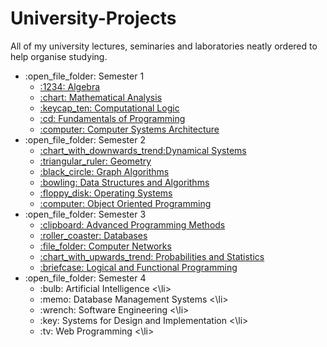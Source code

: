 # University-Projects

All of my university lectures, seminaries and laboratories neatly ordered to help organise studying.

<ul>
  <li>:open_file_folder: Semester 1
    <ul>
      <li>
        <a href="https://github.com/flaviu2001/University-Projects/tree/master/Semester%201/Algebra"> 
			:1234: Algebra 
        </a>
      </li>
      <li>
        <a href="https://github.com/flaviu2001/University-Projects/tree/master/Semester%201/Mathematical%20Analysis"> 
			:chart: Mathematical Analysis 
        </a>
      </li>
      <li>
        <a href="https://github.com/flaviu2001/University-Projects/tree/master/Semester%201/Computational%20Logic"> 
			:keycap_ten: Computational Logic 
        </a>
      </li>
      <li>
        <a href="https://github.com/flaviu2001/University-Projects/tree/master/Semester%201/Fundamentals%20of%20Programming"> 
			:cd: Fundamentals of Programming 
        </a>
      </li>
      <li>
        <a href="https://github.com/flaviu2001/University-Projects/tree/master/Semester%201/Computer%20Systems%20Architecture"> 
			:computer: Computer Systems Architecture
        </a>
      </li>
    </ul>
  </li>
  <li>:open_file_folder: Semester 2
  	<ul>
  		<li>
        <a href="https://github.com/flaviu2001/University-Projects/tree/master/Semester%202/Dynamical%20Systems"> 
			:chart_with_downwards_trend:Dynamical Systems 
        </a>
      </li>
      <li>
        <a href="https://github.com/flaviu2001/University-Projects/tree/master/Semester%202/Geometry"> 
			:triangular_ruler: Geometry
        </a>
      </li>
      <li>
        <a href="https://github.com/flaviu2001/University-Projects/tree/master/Semester%202/Graph%20Algorithms"> 
			:black_circle: Graph Algorithms
        </a>
      </li>
      <li>
        <a href="https://github.com/flaviu2001/University-Projects/tree/master/Semester%202/Data%20Structures%20and%20Algorithms"> 
			:bowling: Data Structures and Algorithms
        </a>
      </li>
      <li>
        <a href="https://github.com/flaviu2001/University-Projects/tree/master/Semester%202/Operating%20Systems"> 
			:floppy_disk: Operating Systems
        </a>
      </li>
      <li>
        <a href="https://github.com/flaviu2001/University-Projects/tree/master/Semester%202/Object%20Oriented%20Programming"> 
			:computer: Object Oriented Programming
        </a>
      </li>
  	</ul>
  </li>
  <li>:open_file_folder: Semester 3
  	<ul>
  		<li>
        <a href="https://github.com/flaviu2001/University-Projects/tree/master/Semester%203/Advanced%20Programming%20Methods"> 
			:clipboard: Advanced Programming Methods 
        </a>
      </li>
      <li>
        <a href="https://github.com/flaviu2001/University-Projects/tree/master/Semester%203/Databases"> 
			:roller_coaster: Databases
        </a>
      </li>
      <li>
        <a href="https://github.com/flaviu2001/University-Projects/tree/master/Semester%203/Computer%20Networks"> 
			:file_folder: Computer Networks
        </a>
      </li>
      <li>
        <a href="https://github.com/flaviu2001/University-Projects/tree/master/Semester%203/Probabilities%20and%20Statistics"> 
			:chart_with_upwards_trend: Probabilities and Statistics
        </a>
      </li>
      <li>
        <a href="https://github.com/flaviu2001/University-Projects/tree/master/Semester%203/Logical%20and%20Functional%20Programming"> 
			:briefcase: Logical and Functional Programming
        </a>
      </li>
  	</ul>
  </li>
  <li>:open_file_folder: Semester 4
    <ul>
      <li>
        :bulb: Artificial Intelligence
      <\li>
      <li>
        :memo: Database Management Systems
      <\li>
      <li>
        :wrench: Software Engineering
      <\li>
      <li>
        :key: Systems for Design and Implementation
      <\li>
      <li>
        :tv: Web Programming
      <\li>
    </ul>
  </li>
</ul>
